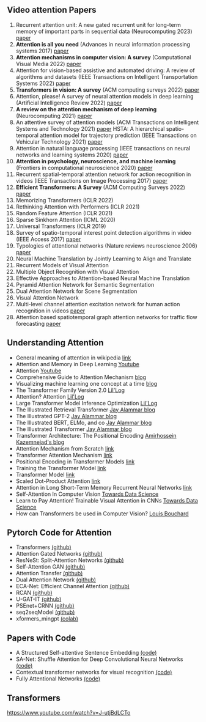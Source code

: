 ## Video attention Papers

1. Recurrent attention unit: A new gated recurrent unit for long-term memory of important parts in sequential data (Neurocomputing 2023) [paper](https://www.sciencedirect.com/science/article/abs/pii/S0925231222013339)
2. **Attention is all you need** (Advances in neural information processing systems 2017) [paper](https://proceedings.neurips.cc/paper/2017/hash/3f5ee243547dee91fbd053c1c4a845aa-Abstract.html)
3. **Attention mechanisms in computer vision: A survey** (Computational Visual Media 2022) [paper](https://link.springer.com/article/10.1007/s41095-022-0271-y) 
4.  Attention for vision-based assistive and automated driving: A review of algorithms and datasets (IEEE Transactions on Intelligent Transportation Systems 2022) [paper](https://ieeexplore.ieee.org/abstract/document/9827989/)
5.  **Transformers in vision: A survey** (ACM computing surveys 2022) [paper](https://dl.acm.org/doi/abs/10.1145/3505244)
6.  Attention, please! A survey of neural attention models in deep learning (Artificial Intelligence Review 2022) [paper](https://link.springer.com/article/10.1007/s10462-022-10148-x)
7. **A review on the attention mechanism of deep learning** (Neurocomputing 2021) [paper](https://www.sciencedirect.com/science/article/abs/pii/S092523122100477X)
8.  An attentive survey of attention models (ACM Transactions on Intelligent Systems and Technology 2021) [paper](https://dl.acm.org/doi/abs/10.1145/3465055)
HSTA: A hierarchical spatio-temporal attention model for trajectory prediction (IEEE Transactions on Vehicular Technology 2021) [paper](https://ieeexplore.ieee.org/abstract/document/9548801)
8. Attention in natural language processing (IEEE transactions on neural networks and learning systems 2020) [paper](https://ieeexplore.ieee.org/abstract/document/9194070)
9.  **Attention in psychology, neuroscience, and machine learning** (Frontiers in computational neuroscience 2020) [paper](https://www.frontiersin.org/articles/10.3389/fncom.2020.00029/full)
10. Recurrent spatial-temporal attention network for action recognition in videos (IEEE Transactions on Image Processing 2017) [paper](https://ieeexplore.ieee.org/abstract/document/8123939)
11. **Efficient Transformers: A Survey** (ACM Computing Surveys 2022) [paper](https://dl.acm.org/doi/full/10.1145/3530811)
12. Memorizing Transformers (ICLR 2022) 
13. Rethinking Attention with Performers (ICLR 2021)
14. Random Feature Attention (ICLR 2021)
15. Sparse Sinkhorn Attention (ICML 2020)
16. Universal Transformers (ICLR 2019)
17. Survey of spatio-temporal interest point detection algorithms in video (IEEE Access 2017) [paper](https://ieeexplore.ieee.org/abstract/document/7944559)
18. Typologies of attentional networks (Nature reviews neuroscience 2006) [paper](https://www.nature.com/articles/nrn1903)
19. Neural Machine Translation by Jointly Learning to Align and Translate
20.  Recurrent Models of Visual Attention
21.  Multiple Object Recognition with Visual Attention
22.  Effective Approaches to Attention-based Neural Machine Translation
23.  Pyramid Attention Network for Semantic Segmentation
24.  Dual Attention Network for Scene Segmentation
25.  Visual Attention Network
26. Multi-level channel attention excitation network for human action recognition in videos [paper](https://www.sciencedirect.com/science/article/abs/pii/S092359652300022X)
27. Attention based spatiotemporal graph attention networks for traffic flow forecasting [paper](https://www.sciencedirect.com/science/article/abs/pii/S0020025522005679)


## Understanding Attention
* General meaning of attention in wikipedia [link](https://en.wikipedia.org/wiki/Attention_(machine_learning))
* Attention and Memory in Deep Learning [Youtube](https://www.youtube.com/watch?v=AIiwuClvH6k)
* Attention [Youtube](https://www.youtube.com/watch?v=YAgjfMR9R_M)
* Comprehensive Guide to Attention Mechanism [blog](https://www.analyticsvidhya.com/blog/2019/11/comprehensive-guide-attention-mechanism-deep-learning/)
* Visualizing machine learning one concept at a time [blog](https://jalammar.github.io/)
* The Transformer Family Version 2.0 [Lil'Log](https://lilianweng.github.io/posts/2023-01-27-the-transformer-family-v2/)
* Attention? Attention [Lil'Log](https://lilianweng.github.io/posts/2018-06-24-attention/#a-family-of-attention-mechanisms)
* Large Transformer Model Inference Optimization [Lil'Log](https://lilianweng.github.io/posts/2023-01-10-inference-optimization/)
* The Illustrated Retrieval Transformer [Jay Alammar blog](https://jalammar.github.io/illustrated-retrieval-transformer/)
* The Illustrated GPT-2 [Jay Alammar blog](https://jalammar.github.io/illustrated-gpt2/)
* The Illustrated BERT, ELMo, and co [Jay Alammar blog](https://jalammar.github.io/illustrated-bert/)
* The Illustrated Transformer [Jay Alammar blog](https://jalammar.github.io/illustrated-transformer/)
* Transformer Architecture: The Positional Encoding [Amirhossein Kazemnejad's blog](https://kazemnejad.com/blog/transformer_architecture_positional_encoding/)
* Attention Mechanism from Scratch [link](https://machinelearningmastery.com/the-attention-mechanism-from-scratch/)
* Transformer Attention Mechanism [link](https://machinelearningmastery.com/the-transformer-attention-mechanism/)
* Positional Encoding in Transformer Models [link](https://machinelearningmastery.com/a-gentle-introduction-to-positional-encoding-in-transformer-models-part-1/)
* Training the Transformer Model [link](https://machinelearningmastery.com/training-the-transformer-model/)
* Transformer Model [link](https://machinelearningmastery.com/the-transformer-model/)
* Scaled Dot-Product Attention [link](https://machinelearningmastery.com/how-to-implement-scaled-dot-product-attention-from-scratch-in-tensorflow-and-keras/)
* Attention in Long Short-Term Memory Recurrent Neural Networks [link](https://machinelearningmastery.com/attention-long-short-term-memory-recurrent-neural-networks/)
* Self-Attention In Computer Vision [Towards Data Science](https://towardsdatascience.com/self-attention-in-computer-vision-2782727021f6)
* Learn to Pay Attention! Trainable Visual Attention in CNNs [Towards Data Science](https://towardsdatascience.com/learn-to-pay-attention-trainable-visual-attention-in-cnns-87e2869f89f1)
* How can Transformers be used in Computer Vision? [Louis Bouchard](https://www.louisbouchard.ai/will-transformers-replace-cnns-for-vision/)
## Pytorch Code for Attention
* Transformers [(github)](https://github.com/huggingface/transformers)
* Attention Gated Networks [(github)](https://github.com/ozan-oktay/Attention-Gated-Networks)
* ResNeSt: Split-Attention Networks [(github)](https://github.com/zhanghang1989/ResNeSt)
* Self-Attention GAN [(github)](https://github.com/heykeetae/Self-Attention-GAN)
* Attention Transfer [(github)](https://github.com/szagoruyko/attention-transfer)
* Dual Attention Network [(github)](https://github.com/junfu1115/DANet)
* ECA-Net: Efficient Channel Attention [(github)](https://github.com/BangguWu/ECANet)
* RCAN [(github)](https://github.com/yulunzhang/RCAN)
* U-GAT-IT [(github)](https://github.com/znxlwm/UGATIT-pytorch)
* PSEnet+CRNN [(github)](https://github.com/rahzaazhar/PAN-PSEnet)
* seq2seqModel [(github)](https://github.com/sudhirNallam/seq2seqModel)
* xformers_mingpt [(colab)](https://colab.research.google.com/github/facebookresearch/xformers/blob/main/docs/source/xformers_mingpt.ipynb)

## Papers with Code
* A Structured Self-attentive Sentence Embedding [(code)](https://github.com/kaushalshetty/Structured-Self-Attention)
* SA-Net: Shuffle Attention for Deep Convolutional Neural Networks [(code)](https://github.com/wofmanaf/SA-Net)
* Contextual transformer networks for visual recognition [(code)](https://github.com/yehli/imagenetmodel)
* Fully Attentional Networks [(code)](https://github.com/nvlabs/fan)

## Transformers
https://www.youtube.com/watch?v=J-utjBdLCTo

